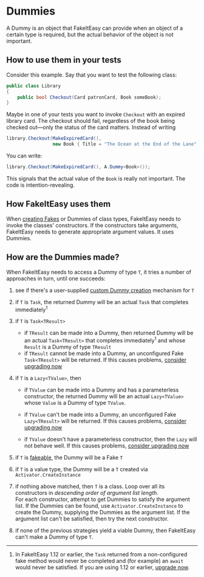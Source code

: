 # Dummies

A Dummy is an object that FakeItEasy can provide when an object of a
certain type is required, but the actual behavior of the object is not
important.

## How to use them in your tests

Consider this example. Say that you want to test the following class:

```csharp
public class Library
{
    public bool Checkout(Card patronCard, Book someBook);
}
```

Maybe in one of your tests you want to invoke `Checkout` with an
expired library card. The checkout should fail, regardless of the book
being checked out&mdash;only the status of the card matters. Instead
of writing

```csharp
library.Checkout(MakeExpiredCard(),
                 new Book { Title = "The Ocean at the End of the Lane" } );
```

You can write:

```csharp
library.Checkout(MakeExpiredCard(), A.Dummy<Book>());
```

This signals that the actual value of the `Book` is really not
important. The code is intention-revealing.

## How FakeItEasy uses them

When [creating Fakes](creating-fakes.md) or Dummies of class types,
FakeItEasy needs to invoke the classes' constructors. If the
constructors take arguments, FakeItEasy needs to generate appropriate
argument values. It uses Dummies.

## How are the Dummies made?

When FakeItEasy needs to access a Dummy of type `T`, it tries a number
of approaches in turn, until one succeeds:

1. see if there's a user-supplied
  [custom Dummy creation](custom-dummy-creation.md) mechanism for `T`

1. if `T` is `Task`, the returned Dummy will be an actual `Task` that
  completes immediately<sup>1</sup>

1. if `T` is `Task<TResult>`
    * if `TResult` can be made into a Dummy, then returned Dummy will be an actual
      `Task<TResult>` that completes immediately<sup>1</sup> and whose
      `Result` is a Dummy of type `TResult`
    * if `TResult` cannot be made into a Dummy, an unconfigured Fake
      `Task<TResult>` will be returned. If this causes problems,
      [consider upgrading now](https://nuget.org/packages/FakeItEasy/)
    
1. if `T` is a `Lazy<TValue>`, then

    * if `TValue` can be made into a Dummy and has a parameterless
      constructor, the returned Dummy will be an actual `Lazy<TValue>`
      whose `Value` is a Dummy of type `TValue`.

    * if `TValue` can't be made into a Dummy, an unconfigured Fake
      `Lazy<TResult>` will be returned. If this causes problems,
      [consider upgrading now](https://nuget.org/packages/FakeItEasy/)

    * if `TValue` doesn't have a parameterless constructor, then the
      `Lazy` will not behave well. If this causes problems,
      [consider upgrading now](https://nuget.org/packages/FakeItEasy/)
      
1. if `T` is [fakeable](what-can-be-faked.md), the Dummy will be a
  Fake `T`

1. if `T` is a value type, the Dummy will be a `T` created via
  `Activator.CreateInstance`

1. if nothing above matched, then `T` is a class. Loop over all its constructors in _descending order of argument list length_.  
  For each constructor, attempt to get Dummies to satisfy the argument
  list. If the Dummies can be found, use `Activator.CreateInstance` to
  create the Dummy, supplying the Dummies as the argument list. If the
  argument list can't be satisfied, then try the next constructor.

1. if none of the previous strategies yield a viable Dummy, then
  FakeItEasy can't make a Dummy of type `T`.

----
1. In FakeItEasy 1.12 or earlier, the `Task` returned from a
  non-configured fake method would never be completed and (for
  example) an `await` would never be satisfied. If you are using 1.12
  or earlier, [upgrade now](https://nuget.org/packages/FakeItEasy/).


